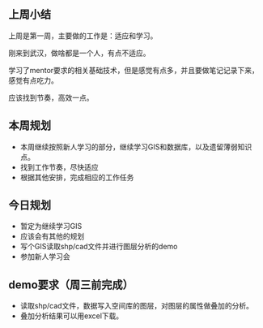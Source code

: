## 上周小结

上周是第一周，主要做的工作是：适应和学习。

刚来到武汉，做啥都是一个人，有点不适应。

学习了mentor要求的相关基础技术，但是感觉有点多，并且要做笔记记录下来，感觉有点吃力。

应该找到节奏，高效一点。

## 本周规划

- 本周继续按照新人学习的部分，继续学习GIS和数据库，以及遗留薄弱知识点。
- 找到工作节奏，尽快适应
- 根据其他安排，完成相应的工作任务

## 今日规划

- 暂定为继续学习GIS
- 应该会有其他的规划
- 写个GIS读取shp/cad文件并进行图层分析的demo
- 参加新人学习会

## demo要求（周三前完成）

- 读取shp/cad文件，数据写入空间库的图层，对图层的属性做叠加的分析。
- 叠加分析结果可以用excel下载。
